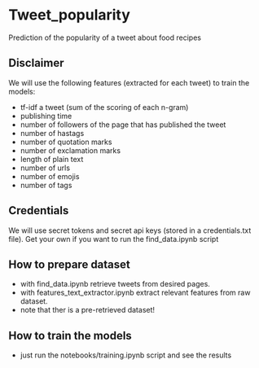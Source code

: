 # Tweet_popularity
Prediction of the popularity of a tweet about food recipes 

## Disclaimer
We will use the following features (extracted for each tweet) to train the models:
  - tf-idf a tweet (sum of the scoring of each n-gram)
  - publishing time
  - number of followers of the page that has published the tweet
  - number of hastags
  - number of quotation marks
  - number of exclamation marks
  - length of plain text
  - number of urls
  - number of emojis
  - number of tags

## Credentials
We will use secret tokens and secret api keys (stored in a credentials.txt file).
Get your own if you want to run the find_data.ipynb script

## How to prepare dataset
- with find_data.ipynb retrieve tweets from desired pages.
- with features_text_extractor.ipynb extract relevant features from raw dataset.
- note that ther is a pre-retrieved dataset!

## How to train the models
- just run the notebooks/training.ipynb script and see the results
